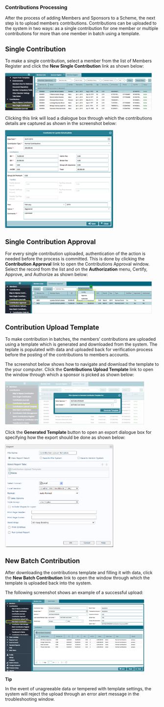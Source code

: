 ### Contributions Processing

After the process of adding Members and Sponsors to a Scheme, the next step is to upload members contributions. Contributions can be uploaded to the system in two ways: as a single contribution for one member or multiple contributions for more than one member in batch using a template.

## Single Contribution

To make a single contribution, select a member from the list of Members Register and click the **New Single Contribution** link as shown below:

<img  alt="Single Contribution" width="95%" height="auto"  class="center"  src="../media3/contri1.png"> 


Clicking this link will load a dialogue box through which the contributions details are captured as shown in the screenshot below:

<img  alt="Single Contribution capture form" width="70%" height="auto"  class="center"  src="../media3/contri2.png"> 


## Single Contribution Approval

For every single contribution uploaded, authentication of the action is needed before the process is committed. This is done by clicking the **Contribution Approval** link to open the Contributions Approval window. Select the record from the list and on the **Authorization** menu, Certify, Approve, and Authorize as shown below:

<img  alt="Single Contribution approval" width="95%" height="auto"  class="center"  src="../media3/contri3.png"> 


## Contribution Upload Template

To make contribution in batches, the members’ contributions are uploaded using a template which is generated and downloaded from the system. The teplate is populated with data and uploaded back for verification process before the posting of the contributions to members accounts.

The screenshot below shows how to navigate and download the template to the your computer. Click the **Contributions Upload Template** link to open the window through which a sponsor is picked as shown below:

<img  alt="Contribution upload templete" width="90%" height="auto"  class="center"  src="../media3/contri4.png"> 


Click the **Generated Template** button to open an export dialogue box for specifying how the export should be done as shown below:

<img  alt="Single Contribution template export" width="70%" height="auto"  class="center"  src="../media3/contri5.png"> 


## New Batch Contribution

After downloading the contributions template and filling it with data, click the **New Batch Contribution** link to open the window through which the template is uploaded back into the system.

The following screenshot shows an example of a successful upload:

<img  alt="batch Contribution" width="90%" height="auto"  class="center"  src="../media3/contri6.png"> 


**Tip**

In the event of unagreeable data or tempered with template settings, the system will reject the upload through an error alert message in the troubleshooting window.